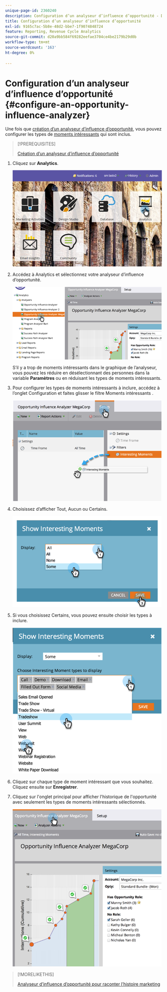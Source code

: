 ```yaml
---
unique-page-id: 2360240
description: Configuration d’un analyseur d’influence d’opportunité - Documents Marketo - Documentation du produit
title: Configuration d’un analyseur d’influence d’opportunité
exl-id: 9165c7ac-5b8e-48d2-bbe7-1f9074848724
feature: Reporting, Revenue Cycle Analytics
source-git-commit: d20a9bb584f69282eefae3704ce4be2179b29d0b
workflow-type: tm+mt
source-wordcount: '163'
ht-degree: 0%

---
```


# Configuration d’un analyseur d’influence d’opportunité {#configure-an-opportunity-influence-analyzer}

Une fois que [création d’un analyseur d’influence d’opportunité](/help/marketo/product-docs/reporting/revenue-cycle-analytics/opportunity-influence-analyzer/create-an-opportunity-influence-analyzer.md), vous pouvez configurer les types de [moments intéressants](/help/marketo/product-docs/marketo-sales-insight/msi-for-salesforce/features/tabs-in-the-msi-panel/interesting-moments/interesting-moments-overview.md) qui sont inclus.

>[!PREREQUISITES]
>
>[Création d’un analyseur d’influence d’opportunité](/help/marketo/product-docs/reporting/revenue-cycle-analytics/opportunity-influence-analyzer/create-an-opportunity-influence-analyzer.md)

1. Cliquez sur **Analytics**.

   ![](assets/login-to-analytics.png)

1. Accédez à Analytics et sélectionnez votre analyseur d’influence d’opportunité.

   ![](assets/image2014-9-17-12-3a28-3a33.png)

   S’il y a trop de moments intéressants dans le graphique de l’analyseur, vous pouvez les réduire en désélectionnant des personnes dans la variable **Paramètres** ou en réduisant les types de moments intéressants.

1. Pour configurer les types de moments intéressants à inclure, accédez à l’onglet Configuration et faites glisser le filtre Moments intéressants .

   ![](assets/image2014-9-17-12-3a29-3a10.png)

1. Choisissez d’afficher Tout, Aucun ou Certains.

   ![](assets/image2014-9-17-12-3a29-3a18.png)

1. Si vous choisissez Certains, vous pouvez ensuite choisir les types à inclure.

   ![](assets/image2014-9-17-12-3a29-3a39.png)

1. Cliquez sur chaque type de moment intéressant que vous souhaitez. Cliquez ensuite sur **Enregistrer**.

1. Cliquez sur l&#39;onglet principal pour afficher l&#39;historique de l&#39;opportunité avec seulement les types de moments intéressants sélectionnés.

   ![](assets/image2014-9-17-12-3a29-3a58.png)

>[!MORELIKETHIS]
>
>[Analyseur d’influence d’opportunité pour raconter l’histoire marketing](/help/marketo/product-docs/reporting/revenue-cycle-analytics/opportunity-influence-analyzer/tell-the-marketing-story-with-an-opportunity-influence-analyzer.md)
